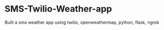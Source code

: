 # SMS-Twilio-Weather-app
Built a sms weather app using twilio, openweathermap, python, flask, ngrok
